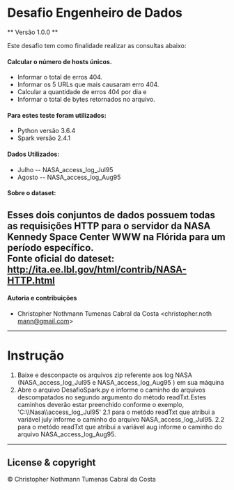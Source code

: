 # Desafio Engenheiro de Dados
** Versão 1.0.0 **

Este desafio tem como finalidade realizar as consultas abaixo:

#### Calcular o número de hosts únicos. 
 - Informar o total de erros 404. 
 - Informar os 5 URLs que mais causaram erro 404.
 - Calcular a quantidade de erros 404 por dia e
 - Informar o total de bytes retornados no arquivo.

####  Para estes teste foram utilizados: 
- Python versão 3.6.4
- Spark versão 2.4.1

####  Dados Utilizados: 
- Julho  --  NASA_access_log_Jul95
- Agosto -- NASA_access_log_Aug95

#### Sobre o dataset: 
Esses dois conjuntos de dados possuem todas as requisições HTTP para o servidor da NASA Kennedy Space Center WWW na Flórida para um período específico.  
Fonte oficial do dateset: http://ita.ee.lbl.gov/html/contrib/NASA-HTTP.html 
---
#### Autoria e contribuições

- Christopher Nothmann Tumenas Cabral da Costa 
<christopher.noth   mann@gmail.com>
---	

# Instrução

1. Baixe e desconpacte os arquivos zip referente aos log NASA (NASA_access_log_Jul95 e NASA_access_log_Aug95 ) em sua máquina
2. Abre o arquivo DesafioSpark.py e informe o caminho do arquivos descompatados no segundo argumento do método readTxt.Estes caminhos deverão estar preenchido conforme o exemplo, \'C:\\\Nasa\\\access_log_Jul95\'
    2.1 para o metódo readTxt que atribui a variável july informe o caminho do arquivo NASA_access_log_Jul95.
    2.2 para o metódo readTxt que atribui a variável aug informe o caminho do arquivo NASA_access_log_Aug95.
	
---
## License & copyright

 © Christopher Nothmann Tumenas Cabral da Costa